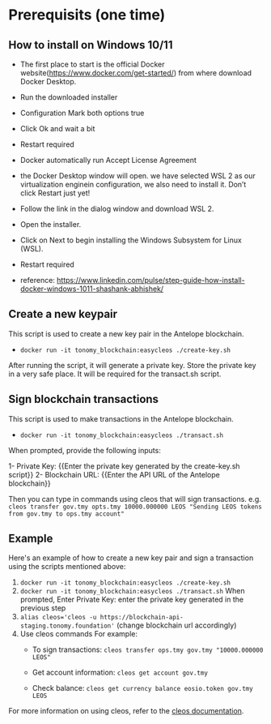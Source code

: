 # Prerequisits (one time)

## How to install on Windows 10/11

- The first place to start is the official Docker website(https://www.docker.com/get-started/) from where  download Docker Desktop.
- Run the downloaded installer 
- Configuration
    Mark both options true
- Click Ok and wait a bit
- Restart required
- Docker automatically run Accept License Agreement
- the Docker Desktop window will open. we have selected WSL 2 as our virtualization enginein configuration, we also need to install it. Don’t click Restart just yet!
- Follow the link in the dialog window and download WSL 2.
- Open the installer.
- Click on Next to begin installing the Windows Subsystem for Linux (WSL).
- Restart required

- reference: https://www.linkedin.com/pulse/step-guide-how-install-docker-windows-1011-shashank-abhishek/

## Create a new keypair
This script is used to create a new key pair in the Antelope blockchain.

- `docker run -it tonomy_blockchain:easycleos ./create-key.sh`

After running the script, it will generate a private key. Store the private key in a very safe place. It will be required for the transact.sh script.

## Sign blockchain transactions
This script is used to make transactions in the Antelope blockchain.

- `docker run -it tonomy_blockchain:easycleos ./transact.sh`

When prompted, provide the following inputs:

1- Private Key: {{Enter the private key generated by the create-key.sh script}}
2- Blockchain URL: {{Enter the API URL of the Antelope blockchain}}

Then you can type in commands using cleos that will sign transactions. e.g.
`cleos transfer gov.tmy opts.tmy 10000.000000 LEOS "Sending LEOS tokens from gov.tmy to ops.tmy account"`


## Example
Here's an example of how to create a new key pair and sign a transaction using the scripts mentioned above:

1. `docker run -it tonomy_blockchain:easycleos ./create-key.sh`
2. `docker run -it tonomy_blockchain:easycleos ./transact.sh`
    When prompted, 
    Enter Private Key: enter the private key generated in the previous step 
3. `alias cleos='cleos -u https://blockchain-api-staging.tonomy.foundation'` (change blockchain url accordingly)
4. Use cleos commands For example:
    - To sign transactions:
    `cleos transfer ops.tmy gov.tmy "10000.000000 LEOS"`

    - Get account information:
    `cleos get account gov.tmy`

    - Check balance:
    `cleos get currency balance eosio.token gov.tmy LEOS`

For more information on using cleos, refer to the [cleos documentation](https://docs.antelope.io/leap/latest/cleos/).
